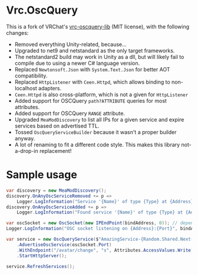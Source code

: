 # Vrc.OscQuery
This is a fork of VRChat's [vrc-oscquery-lib](https://github.com/vrchat-community/vrc-oscquery-lib) (MIT license), with the following changes:
* Removed everything Unity-related, because...
* Upgraded to net9 and netstandard as the only target frameworks.
* The netstandard2 build may work in Unity as a dll, but will likely fail to compile due to using a newer C# language version.
* Replaced `Newtonsoft.Json` with `System.Text.Json` for better AOT compatibility.
* Replaced `HttpListener` with `Ceen.Httpd`, which allows binding to non-localhost adapters.
* `Ceen.Httpd` is also cross-platform, which is not a given for `HttpListener`
* Added support for OSCQuery `path?ATTRIBUTE` queries for most attributes.
* Added support for OSCQuery `RANGE` attribute.
* Upgraded `MeaModDiscovery` to list all IPs for a given service and expire services based on advertised TTL.
* Tossed `OscQueryServiceBuilder` because it wasn't a proper builder anyway.
* A lot of renaming to fit a different code style. This makes this library not-a-drop-in replacement!

# Sample usage
```csharp
var discovery = new MeaModDiscovery();
discovery.OnAnyOscServiceRemoved += p =>
    Logger.LogInformation("Service '{Name}' of type {Type} at {Address}:{Port} left", p.Name, p.Type, p.Address, p.Port);
discovery.OnAnyOscServiceAdded += p => 
    Logger.LogInformation("Found service '{Name}' of type {Type} at {Address}:{Port}", p.Name, p.Type, p.Address, p.Port);

var oscSocket = new OscSocket(new IPEndPoint(bindAddress, 0)); // depends on your OSC lib
Logger.LogInformation("OSC socket listening on {Address}:{Port}", bindAddress, oscSocket.Port);

var service = new OscQueryService($"AmazingService-{Random.Shared.Next():X8}", bindAddress, discovery)
    .AdvertiseOscService(oscSocket.Port)
    .WithEndpoint("/avatar/change", "s", Attributes.AccessValues.Write)
    .StartHttpServer();

service.RefreshServices();
```